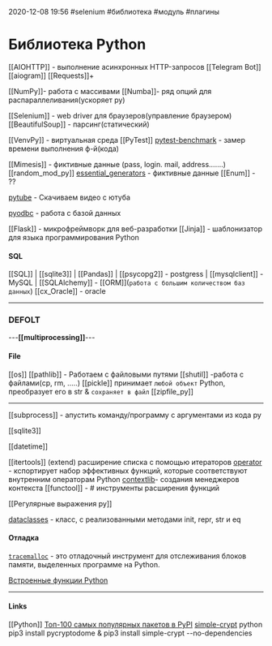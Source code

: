 2020-12-08 19:56
#selenium #библиотека #модуль #плагины 
# Библиотека Python
[[AIOHTTP]] - выполнение асинхронных HTTP-запросов
[[Telegram Bot]] [[aiogram]]
[[Requests]]+[](https://smartiqa.ru/blog/python-requests)


[[NumPy]]- работа с массивами
[[Numba]]- ряд опций для распараллеливания(ускоряет py)

[[Selenium]] - web driver для браузеров(управление браузером)
[[BeautifulSoup]] - парсинг(статический)

[[VenvPy]] - виртуальная среда
[[PyTest]]
[pytest-benchmark](https://pytest-benchmark.readthedocs.io/en/latest/usage.html) - замер времени выполнения ф-й(кода)

[[Mimesis]] - фиктивные данные (pass, login. mail, address.......)
[[random_mod_py]]
[essential_generators](https://github.com/shane-mason/essential-generators) - фиктивные данные
[[Enum]] - ?? 

[pytube](https://t.me/c/1400358557/82) - Скачиваем видео с ютуба

[pyodbc](https://dvsemenov.ru/dostup-k-bazam-dannyx-v-python-s-pomoshhyu-pyodbc/) - работа с базой данных

[[Flask]] - микрофреймворк для веб-разработки
[[Jinja]] - шаблонизатор для языка программирования Python
#### SQL
[[SQL]] | [[sqlite3]] | [[Pandas]] | [[psycopg2]] - postgress | 
[[mysqlclient]] - MySQL | [[SQLAlchemy]] - [[ORM]](`работа с большим количеством баз данных`)
[[cx_Oracle]] - oracle
________________________________________
### DEFOLT
---__[[multiprocessing]]__---
#### File
[[os]] [](https://egorovegor.ru/python-os-module/)
[[pathlib]] [](https://t.me/c/1400358557/65)  - Работаем с файловыми путями
[[shutil]]	-работа с файлами(cp, rm, .....)
[[pickle]] принимает `любой объект` Python, преобразует его в str & `сохраняет в файл`
[[zipfile_py]]
______________________________
[[subprocess]] - апустить команду/программу с аргументами из кода py

[[sqlite3]]

[[datetime]]

[[itertools]] (extend) расширение списка с помощью итераторов
[operator](https://docs-python.ru/standart-library/modul-operator-python/) - кспортирует набор эффективных функций, которые соответствуют внутренним операторам Python
[contextlib](https://docs-python.ru/standart-library/modul-contextlib-python/)- создания менеджеров контекста
[[functool]] - # инструменты расширения функций

[[Регулярные выражения py]]

[dataclasses](https://t.me/c/1400358557/64) - класс, с реализованными методами init, repr, str и eq

#### Отладка
[`tracemalloc`](https://docs-python.ru/standart-library/modul-tracemalloc-python/ "Модуль tracemalloc в Python, отслеживание блоков памяти.") - это отладочный инструмент для отслеживания блоков памяти, выделенных программе на Python.

[Встроенные функции Python](https://docs-python.ru/tutorial/vstroennye-funktsii-interpretatora-python/ "Встроенные функции Python.")
____________________________
#### Links
 [[Python]] 
 [Топ-100 самых популярных пакетов в PyPI](https://pythonist.ru/top-100-samyh-populyarnyh-paketov-v-pypi/)
 [simple-crypt](https://stackoverflow.com/questions/57065396/installing-python-simple-crypt-on-windows10#62556401) python pip3 install pycryptodome & pip3 install simple-crypt --no-dependencies